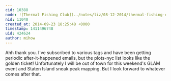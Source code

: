 ```yaml
---
cid: 10388
node: ![Thermal Fishing Club](../notes/liz/08-12-2014/thermal-fishing-club)
nid: 11040
created_at: 2014-09-23 18:25:48 +0000
timestamp: 1411496748
uid: 424624
author: mihow
---
```


Ahh thank you. I've subscribed to various tags and have been getting periodic after-it-happened emails, but the plots-nyc list looks like the golden ticket! Unfortunately I will be out of town for this weekend's GLAM event and Staten Island sneak peak mapping. But I look forward to whatever comes after that.